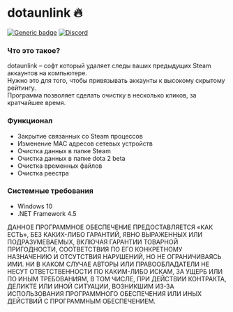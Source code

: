 # dotaunlink :fire:
[![Generic badge](https://img.shields.io/badge/DOWNLOAD-red.svg)](https://github.com/andrewfeed/dotaunlink/releases)
[![Discord](https://badgen.net/badge/icon/discord?icon=discord&label)](https://discord.gg/mXrnuVeYwP)  

  
### Что это такое? ###
dotaunlink – софт который удаляет следы ваших предыдущих Steam аккаунтов на компьютере.  
Нужно это для того, чтобы привязывать аккаунты к высокому скрытому рейтингу.  
Программа позволяет сделать очистку в несколько кликов, за кратчайшее время.
### Функционал ###
+ Закрытие связанных со Steam процессов
+ Изменение MAC адресов сетевых устройств
+ Очистка данных в папке Steam
+ Очистка данных в папке dota 2 beta
+ Очистка временных файлов
+ Очистка реестра  
### Системные требования
+ Windows 10
+ .NET Framework 4.5
  
ДАННОЕ ПРОГРАММНОЕ ОБЕСПЕЧЕНИЕ ПРЕДОСТАВЛЯЕТСЯ «КАК ЕСТЬ», БЕЗ КАКИХ-ЛИБО ГАРАНТИЙ, ЯВНО ВЫРАЖЕННЫХ ИЛИ ПОДРАЗУМЕВАЕМЫХ, ВКЛЮЧАЯ ГАРАНТИИ ТОВАРНОЙ ПРИГОДНОСТИ, СООТВЕТСТВИЯ ПО ЕГО КОНКРЕТНОМУ НАЗНАЧЕНИЮ И ОТСУТСТВИЯ НАРУШЕНИЙ, НО НЕ ОГРАНИЧИВАЯСЬ ИМИ. НИ В КАКОМ СЛУЧАЕ АВТОРЫ ИЛИ ПРАВООБЛАДАТЕЛИ НЕ НЕСУТ ОТВЕТСТВЕННОСТИ ПО КАКИМ-ЛИБО ИСКАМ, ЗА УЩЕРБ ИЛИ ПО ИНЫМ ТРЕБОВАНИЯМ, В ТОМ ЧИСЛЕ, ПРИ ДЕЙСТВИИ КОНТРАКТА, ДЕЛИКТЕ ИЛИ ИНОЙ СИТУАЦИИ, ВОЗНИКШИМ ИЗ-ЗА ИСПОЛЬЗОВАНИЯ ПРОГРАММНОГО ОБЕСПЕЧЕНИЯ ИЛИ ИНЫХ ДЕЙСТВИЙ С ПРОГРАММНЫМ ОБЕСПЕЧЕНИЕМ.
